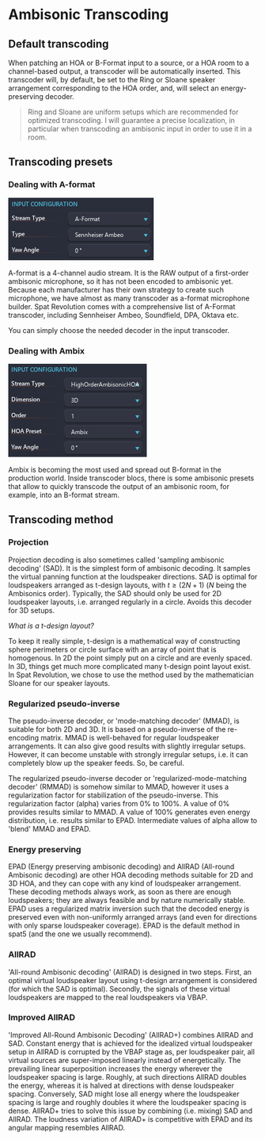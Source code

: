 # Ambisonic Transcoding

## Default transcoding
When patching an HOA or B-Format input to a source, or a HOA room to a channel-based output, a transcoder will be automatically inserted. This transcoder will, by default, be set to the Ring or Sloane speaker arrangement corresponding to the HOA order, and, will select an energy-preserving decoder.

> Ring and Sloane are uniform setups which are recommended for optimized transcoding. I will guarantee a precise localization, in particular when transcoding an ambisonic input in order to use it in a room.

## Transcoding presets
### Dealing with A-format

![](include/SpatRevolution_AFormatPreset.png)

A-format is a 4-channel audio stream. It is the RAW output of a first-order ambisonic microphone, so it has not been encoded to ambisonic yet. Because each manufacturer has their own strategy to create such microphone, we have almost as many transcoder as a-format microphone builder. Spat Revolution comes with a comprehensive list of A-Format transcoder, including Sennheiser Ambeo, Soundfield, DPA, Oktava etc.

You can simply choose the needed decoder in the input transcoder.

### Dealing with Ambix

![](include/SpatRevolution_HOApreset.png)

Ambix is becoming the most used and spread out B-format in the production world. Inside transcoder blocs, there is some ambisonic presets that allow to quickly transcode the output of an ambisonic room, for example, into an B-format stream.


## Transcoding method

### Projection

Projection decoding is also sometimes called 'sampling ambisonic decoding' (SAD).
It is the simplest form of ambisonic decoding.
It samples the virtual panning function at the loudspeaker directions.
SAD is optimal for loudspeakers arranged as t-design layouts, with $t \geqslant (2N+1)$ ($N$ being the Ambisonics order).
Typically, the SAD should only be used for 2D loudspeaker layouts, i.e. arranged regularly in a circle. Avoids this decoder for 3D setups.

*What is a t-design layout?*

To keep it really simple, t-design is a mathematical way of constructing sphere perimeters or circle surface with an array of point that is homogenous. In 2D the point simply put on a circle and are evenly spaced. In 3D, things get much more complicated many t-design point layout exist.
In Spat Revolution, we chose to use the method used by the mathematician Sloane for our speaker layouts.

### Regularized pseudo-inverse

The pseudo-inverse decoder, or 'mode-matching decoder' (MMAD), is suitable for both 2D and 3D.
It is based on a pseudo-inverse of the re-encoding matrix.
MMAD is well-behaved for regular loudspeaker arrangements.
It can also give good results with slightly irregular setups.
However, it can become unstable with strongly irregular setups, i.e.
it can completely blow up the speaker feeds.
So, be careful.

<!--With the '/info' message, you obtain the conditioning number of MMAD.
This number gives you an estimate of how well-balanced the system is.
A conditioning number close to 0 dB is excellent.
Values less than 10 dB are usually quite acceptable.
With values higher than 20 dB, the decoding can become problematic (or dangerous).-->

The regularized pseudo-inverse decoder or 'regularized-mode-matching decoder' (RMMAD) is somehow similar to MMAD, however it uses a regularization factor for stabilization of the pseudo-inverse.
This regularization factor (alpha) varies from 0% to 100%.
A value of 0% provides results similar to MMAD.
A value of 100% generates even energy distribution, i.e. results similar to EPAD.
Intermediate values of alpha allow to 'blend' MMAD and EPAD.

### Energy preserving

EPAD (Energy preserving ambisonic decoding) and AllRAD (All-round Ambisonic decoding) are other HOA decoding methods suitable for 2D and 3D HOA, and they can cope with any kind of loudspeaker arrangement.
These decoding methods always work, as soon as there are enough loudspeakers; they are always feasible and by nature numerically stable.
EPAD uses a regularized matrix inversion such that the decoded energy is preserved even with non-uniformly arranged arrays (and even for directions with only sparse loudspeaker coverage).
EPAD is the default method in spat5 (and the one we usually recommend).

### AllRAD

'All-round Ambisonic decoding' (AllRAD) is designed in two steps. First, an optimal virtual loudspeaker layout using t-design arrangement is considered (for which the SAD is optimal). Secondly, the signals of these virtual loudspeakers are mapped to the real loudspeakers via VBAP.

### Improved AllRAD

'Improved All-Round Ambisonic Decoding' (AllRAD+) combines AllRAD and SAD.
Constant energy that is achieved for the idealized virtual loudspeaker setup in AllRAD is corrupted by the VBAP stage as, per loudspeaker pair, all virtual sources are super-imposed linearly instead of energetically.
The prevailing linear superposition increases the energy wherever the loudspeaker spacing is large.
Roughly, at such directions AllRAD doubles the energy, whereas it is halved at directions with dense loudspeaker spacing.
Conversely, SAD might lose all energy where the loudspeaker spacing is large and roughly doubles it where the loudspeaker spacing is dense.
AllRAD+ tries to solve this issue by combining (i.e. mixing) SAD and AllRAD.
The loudness variation of AllRAD+ is competitive with EPAD and its angular mapping resembles AllRAD.

<!--
## Transcoding types

To improve the ambisonic render, there is some strategy than can be apply at the decoding stage. The idea is to optimize the phase or the energy to improve the sound localisation. 
### Basic

This is the standard way to decode ambisonic and no optimization is applied.
### InPhase

### MaxRe

to be completed
### BasicMaxRe

The low end of the audio content is not optimized, but a MaxRe method is applied to the high end. The crossover frequency is by default set to 700Hz and can be adjusted.

### InPhaseMaxRe

As phase optimization is more efficient in the low frequencies, and energy optimization is prominent in the high frequencies, this method take this phenomena to its avantage by splitting the signal in two frequency band. The crossover frequency is by default set to 700Hz and can be adjusted.
-->
